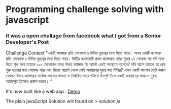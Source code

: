 # Programming challenge solving with javascript

### It was a open challage from facebook what I  got from a Senior Developer's Post

Challenge Context "একটি ক্যাঙ্গারু প্রতি সেকেন্ডে ৪ মিটার দুরত্বের লাফ দিতে পারে। অপর একটি ক্যাঙ্গারু প্রতি সেকেন্ডে ৫ মিটার দুরত্বের লাফ দিতে পারে। দ্বিতীয় ক্যাঙ্গারুটি প্রথম ক্যাঙ্গারুর দৌড় শুরুর ১৭ সেকেন্ড পর যদি লাফ দিতে শুরু করে তাহলে ১০০ সেকেন্ডের মধ্যে উভয় ক্যাঙ্গারু কি আদৌ একই অবস্থানে আসবে? যদি আসে তাহলে তা রেস শুরু হওয়ার কত সেকেন্ড পরে এবং জিরো পয়েন্ট থেকে সেই অবস্থানের দুরত্ব কত মিটার?  এমন একটি ফাংশন তৈরি করুন যেখানে উভয় ক্যাঙ্গারুর সর্বোচ্চ লাফের ক্ষমতা ও নির্ধারিত সময় গনিতে ইনপুট দিলে একই অবস্থানের সময় ও দুরত্ব আউটপুট হিসেবে প্রকাশ করবে। "

It's now built like a web app : [Demo]( https://solaimanshadin.github.io/programming-challenge-solving-with-javascript/)

The plain javaScript Solution will found on > _solution.js_
